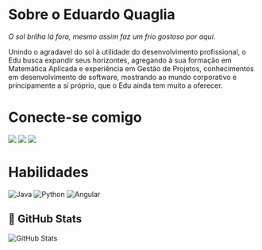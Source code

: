# Sobre o Eduardo Quaglia
*O sol brilha lá fora, mesmo assim faz um frio gostoso por aqui.*

Unindo o agradavel do sol à utilidade do desenvolvimento profissional, o Edu busca expandir seus horizontes, agregando à sua formação em Matemática Aplicada e experiência em Gestão de Projetos, conhecimentos em desenvolvimento de software, mostrando ao mundo corporativo e principamente a sí próprio, que o Edu ainda tem muito a oferecer. 
# Conecte-se comigo
<div>
<a href = "mailto:equaglia@gmail.com"><img src="https://img.shields.io/badge/Gmail-D14836?style=for-the-badge&logo=gmail&logoColor=white" target="_blank"></a>
<a href="https://www.linkedin.com/in/eduardo-josé-quaglia" target="_blank"><img src="https://img.shields.io/badge/-LinkedIn-%230077B5?style=for-the-badge&logo=linkedin&logoColor=white"></a>   
<a href="https://github.com/equaglia" target="_blank"><img src="https://img.shields.io/badge/-GitHub-%171515?style=for-the-badge&logo=github&logoColor=white"></a>   
</div>

# Habilidades
![Java](https://img.shields.io/badge/java-%23ED8B00.svg?style=for-the-badge&logo=openjdk&logoColor=white) ![Python](https://img.shields.io/badge/python-3670A0?style=for-the-badge&logo=python&logoColor=ffdd54) ![Angular](https://img.shields.io/badge/Angular-000?style=for-the-badge&logo=angular)

## 🔭 GitHub Stats
![GitHub Stats](https://github-readme-stats.vercel.app/api?username=equaglia&theme=transparent&bg_color=000&border_color=30A3DC&show_icons=true&icon_color=30A3DC&title_color=E94D5F&text_color=FFF)

